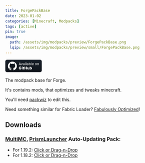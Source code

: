 ```yaml
---
title: ForgePackBase
date: 2023-01-02
categories: [Minecraft, Modpacks]
tags: [active]
pin: true
image:
  path: /assets/img/modpacks/preview/ForgePackBase.png
  lqip: /assets/img/modpacks/preview/small/ForgePackBase.png
---
```

<a href="https://github.com/Den4enko/ForgePackBase"><img alt="SourceCode" height="40" src="/assets/svg/badges/github_vector.svg"></a>

The modpack base for Forge.

It's contains mods, that optimizes and tweaks minecraft.

You'll need [packwiz](https://packwiz.infra.link/) to edit this.

Need something similar for Fabric Loader? [Fabulously Optimized](https://github.com/Fabulously-Optimized/fabulously-optimized)!

## Downloads
### [MultiMC](https://multimc.org/), [PrismLauncher](https://prismlauncher.org/) Auto-Updating Pack:
-  For 1.19.2: [Click or Drag-n-Drop](/ForgePackBase/ForgePackBase(1.19.2).zip)
-  For 1.18.2: [Click or Drag-n-Drop](/ForgePackBase/ForgePackBase(1.18.2).zip)
